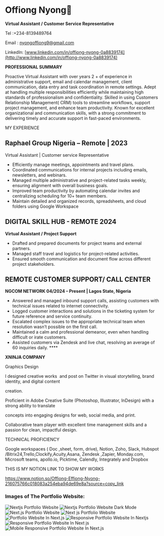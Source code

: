 # Offiong Nyong🌟



**Virtual Assistant / Customer Service Representative**

Tel :+234-8139489764

Email : nyongoffiong9@gmail.com

LinkedIn: [www.linkedin.com/in/offiong-nyong-0a8839174](http://www.linkedin.com/in/offiong-nyong-0a8839174)






**PROFESSIONAL SUMMARY**

Proactive Virtual Assistant with over years 2 + of experience in administrative support, email and calendar management, client communication, data entry and task coordination in remote settings. Adept at handling multiple responsibilities efficiently while maintaining high standards of professionalism and confidentiality. Skilled in using Customers Relationship Management( CRM) tools to streamline workflows, support project management, and enhance team productivity. Known for excellent organizational and communication skills, with a strong commitment to delivering timely and accurate support in fast-paced environments.

MY EXPERIENCE

## **Raphael Group Nigeria – Remote | 2023**

Virtual Assistant | Customer service Representative

- Efficiently manage meetings, appointments and travel plans.
- Coordinated communications for internal projects including emails, newsletters, and webinars.
- Managed multiple administrative and project-related tasks weekly, ensuring alignment with overall business goals.
- Improved team productivity by automating calendar invites and centralizing scheduling for 10+ team members.
- Maintain detailed and organized records, spreadsheets, and cloud folders using Google Workspace

## **DIGITAL SKILL HUB - REMOTE 2024**

**Virtual Assistant / Project Support**

- Drafted and prepared documents for project teams and external partners.
- Managed staff travel and logistics for project-related activities.
- Ensured smooth communication and document flow across different project stakeholders.

## **REMOTE CUSTOMER SUPPORT/ CALL CENTER**

**NGCOM NETWORK 04/2024 – Present | Lagos State, Nigeria**

- Answered and managed inbound support calls, assisting customers with technical issues related to internet connectivity.
- Logged customer interactions and solutions in the ticketing system for future reference and service continuity.
- Escalated complex issues to the appropriate technical team when resolution wasn’t possible on the first call.
- Maintained a calm and professional demeanor, even when handling difficult or irate customers.
- Assisted customers via Zendesk and live chat, resolving an average of 60 inquiries daily.    ****

**XNINJA COMPANY**

Graphics Design

I designed creative works  and post on Twitter in visual storytelling, brand identity, and digital content

creation.

Proficient in Adobe Creative Suite (Photoshop, Illustrator, InDesign) with a strong ability to translate

concepts into engaging designs for web, social media, and print.

Collaborative team player with excellent time management skills and a passion for clean, impactful design.


TECHNICAL PROFICIENCY 

Google workspaces ( Doc ,sheet, form, drive), Notion, Zoho, Slack, Hubspot /Bitrix24,Trello,Clockify,Acuity,Asana, Zendesk ,Zapier, Monday.com, Microsoft teams, apollo.io, Picktime, Calendly, Integrately and Dropbox

 THIS IS MY NOTION LINK TO SHOW MY WORKS

https://www.notion.so/Offiong-Effiong-Nyong-216075766c018083a254eba94de69e8a?source=copy_link

### Images of The Portfolio Website:


![Nextjs Portfolio Website](https://github.com/codebucks27/Next.js-Developer-Portfolio-Starter-Code/blob/main/website%20images/home-light-desktop.png)
![Nextjs Portfolio Website Dark Mode](https://github.com/codebucks27/Next.js-Developer-Portfolio-Starter-Code/blob/main/website%20images/home-dark-desktop.png)
![Next.js Portfolio Website](https://github.com/codebucks27/Next.js-Developer-Portfolio-Starter-Code/blob/main/website%20images/about-light-desktop.png)
![Next js Portfolio Website](https://github.com/codebucks27/Next.js-Developer-Portfolio-Starter-Code/blob/main/website%20images/projects-dark-desktop.png)
![Portfolio Website In Next.js](https://github.com/codebucks27/Next.js-Developer-Portfolio-Starter-Code/blob/main/website%20images/articles-light-desktop.png)
![Responsive Portfolio Website In Nextjs](https://github.com/codebucks27/Next.js-Developer-Portfolio-Starter-Code/blob/main/website%20images/about-light-mobile.png)
![Responsive Portfolio Website In Next js](https://github.com/codebucks27/Next.js-Developer-Portfolio-Starter-Code/blob/main/website%20images/projects-light-mobile.png)
![Mobile Responsive Portfolio Website In Next.js](https://github.com/codebucks27/Next.js-Developer-Portfolio-Starter-Code/blob/main/website%20images/articles-light-mobile.png)





